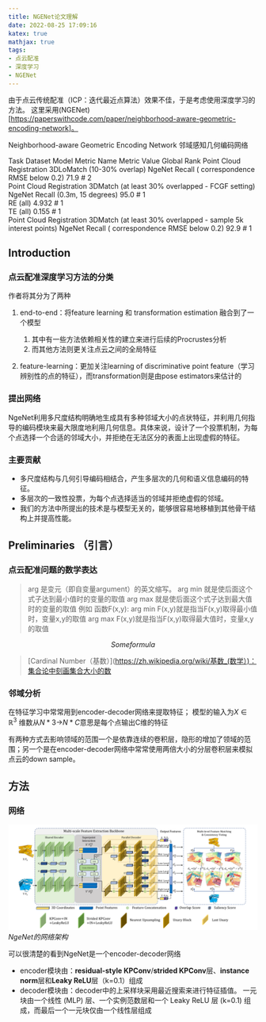 ```yaml
---
title: NGENet论文理解
date: 2022-08-25 17:09:16
katex: true
mathjax: true
tags:
- 点云配准
- 深度学习
- NGENet
---
```


由于点云传统配准（ICP：迭代最近点算法）效果不佳，于是考虑使用深度学习的方法。
这里采用(NGENet)[https://paperswithcode.com/paper/neighborhood-aware-geometric-encoding-network]。

Neighborhood-aware Geometric Encoding Network
邻域感知几何编码网络

Task	Dataset	Model	Metric Name	Metric Value	Global Rank
Point Cloud Registration	3DLoMatch (10-30% overlap)	NgeNet	Recall ( correspondence RMSE below 0.2)	71.9	# 2		
Point Cloud Registration	3DMatch (at least 30% overlapped - FCGF setting)	NgeNet	Recall (0.3m, 15 degrees)	95.0	# 1		
RE (all)	4.932	# 1		
TE (all)	0.155	# 1		
Point Cloud Registration	3DMatch (at least 30% overlapped - sample 5k interest points)	NgeNet	Recall ( correspondence RMSE below 0.2)	92.9	# 1		


## Introduction

### 点云配准深度学习方法的分类

作者将其分为了两种

1. end-to-end：将feature learning 和 transformation estimation 融合到了一个模型
	1. 其中有一些方法依赖相关性的建立来进行后续的Procrustes分析
	2. 而其他方法则更关注点云之间的全局特征

2. feature-learning：更加关注learning of discriminative point feature（学习辨别性的点的特征），而transformation则是由pose estimators来估计的

### 提出网络

NgeNet利用多尺度结构明确地生成具有多种邻域大小的点状特征，并利用几何指导的编码模块来最大限度地利用几何信息。具体来说，设计了一个投票机制，为每个点选择一个合适的邻域大小，并拒绝在无法区分的表面上出现虚假的特征。


### 主要贡献

- 多尺度结构与几何引导编码相结合，产生多层次的几何和语义信息编码的特征。
- 多层次的一致性投票，为每个点选择适当的邻域并拒绝虚假的邻域。
- 我们的方法中所提出的技术是与模型无关的，能够很容易地移植到其他骨干结构上并提高性能。


## Preliminaries （引言）

### 点云配准问题的数学表达

> arg    是变元（即自变量argument）的英文缩写。
> arg min 就是使后面这个式子达到最小值时的变量的取值
> arg max 就是使后面这个式子达到最大值时的变量的取值
> 例如 函数F(x,y):
> arg  min F(x,y)就是指当F(x,y)取得最小值时，变量x,y的取值
> arg  max F(x,y)就是指当F(x,y)取得最大值时，变量x,y的取值

$$Some formula$$

> [Cardinal Number（基数）](https://zh.wikipedia.org/wiki/基数_(数学）)：集合论中刻画集合大小的数

### 邻域分析

在特征学习中常常用到encoder-decoder网络来提取特征；
模型的输入为$X\in\mathbb{R}^3$
维数从$N*3$->$N*C$意思是每个点输出C维的特征

有两种方式去影响领域的范围一个是依靠连续的卷积层，隐形的增加了领域的范围；另一个是在encoder-decoder网络中常常使用两倍大小的分层卷积层来模拟点云的down sample。

## 方法

### 网络

![Architecture-of-NgeNet.png](images/Architecture-of-NgeNet.png)_NgeNet的网络架构_

可以很清楚的看到NgeNet是一个encoder-decoder网络
- encoder模块由：**residual-style KPConv**/**strided KPConv**层、**instance norm**层和**Leaky ReLU**层（k=0.1）组成
- decoder模块由：decoder中的上采样块采用最近搜索来进行特征插值。 一元块由一个线性 (MLP) 层、一个实例范数层和一个 Leaky ReLU 层 (k=0.1) 组成，而最后一个一元块仅由一个线性层组成

